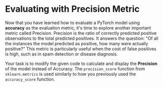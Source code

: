 # Evaluating with Precision Metric

Now that you have learned how to evaluate a PyTorch model using **accuracy** as the evaluation metric, it's time to explore another important metric called Precision. Precision is the ratio of correctly predicted positive observations to the total predicted positives. It answers the question: "Of all the instances the model predicted as positive, how many were actually positive?" This metric is particularly useful when the cost of false positives is high, such as in spam detection or disease diagnosis.

Your task is to modify the given code to calculate and display the **Precision** of the model instead of Accuracy. The `precision_score` function from `sklearn.metrics` is used similarly to how you previously used the `accuracy_score` function.